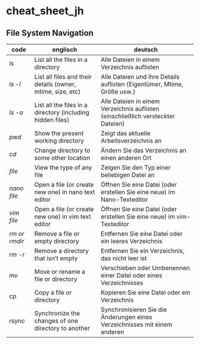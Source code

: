 # cheat_sheet_jh
## File System Navigation

code | englisch | deutsch
--- | --- | ---
*ls*|List all the files in a directory | Alle Dateien in einem Verzeichnis auflisten
*ls -l*|List all files and their details (owner, mtime, size, etc) | Alle Dateien und ihre Details auflisten (Eigentümer, Mtime, Größe usw.)
*ls -a*|List all the files in a directory (including hidden files) | Alle Dateien in einem Verzeichnis auflisten (einschließlich versteckter Dateien)
*pwd*|Show the present working directory | Zeigt das aktuelle Arbeitsverzeichnis an
*cd*|Change directory to some other location | Ändern Sie das Verzeichnis an einen anderen Ort
*file*|View the type of any file | Zeigen Sie den Typ einer beliebigen Datei an
*nano file*|Open a file (or create new one) in nano text editor | Öffnen Sie eine Datei (oder erstellen Sie eine neue) im Nano-Texteditor
*vim file*|Open a file (or create new one) in vim text editor| Öffnen Sie eine Datei (oder erstellen Sie eine neue) im vim-Texteditor
*rm or rmdir*|Remove a file or empty directory| Entfernen Sie eine Datei oder ein leeres Verzeichnis
*rm -r*|Remove a directory that isn’t empty | Entfernen Sie ein Verzeichnis, das nicht leer ist
*mv*|Move or rename a file or directory| Verschieben oder Umbenennen einer Datei oder eines Verzeichnisses
*cp*|Copy a file or directory | Kopieren Sie eine Datei oder ein Verzeichnis
*rsync*|Synchronize the changes of one directory to another | Synchronisieren Sie die Änderungen eines Verzeichnisses mit einem anderen